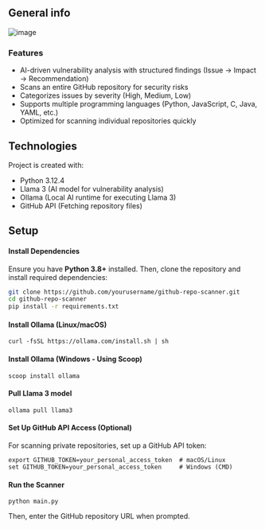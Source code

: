 ## General info
![image](https://github.com/user-attachments/assets/5fc4ab07-4808-464f-98fb-6c346e1ef45c)

### Features
- AI-driven vulnerability analysis with structured findings (Issue → Impact → Recommendation)
- Scans an entire GitHub repository for security risks
- Categorizes issues by severity (High, Medium, Low)
- Supports multiple programming languages (Python, JavaScript, C, Java, YAML, etc.)
- Optimized for scanning individual repositories quickly

	
## Technologies
Project is created with:
* Python 3.12.4
* Llama 3 (AI model for vulnerability analysis)
* Ollama (Local AI runtime for executing Llama 3)
* GitHub API (Fetching repository files)

## Setup
#### **Install Dependencies**
Ensure you have **Python 3.8+** installed. Then, clone the repository and install required dependencies:
```bash
git clone https://github.com/yourusername/github-repo-scanner.git
cd github-repo-scanner
pip install -r requirements.txt
```
#### **Install Ollama (Linux/macOS)**
```
curl -fsSL https://ollama.com/install.sh | sh
```
#### **Install Ollama (Windows - Using Scoop)**
```
scoop install ollama
```
#### **Pull Llama 3 model**
```
ollama pull llama3
```
#### **Set Up GitHub API Access (Optional)**
For scanning private repositories, set up a GitHub API token:
```
export GITHUB_TOKEN=your_personal_access_token  # macOS/Linux
set GITHUB_TOKEN=your_personal_access_token     # Windows (CMD)
```
#### **Run the Scanner**
```
python main.py
```
Then, enter the GitHub repository URL when prompted.
